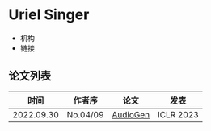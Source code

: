 # Uriel Singer

- 机构
- 链接

## 论文列表

| 时间 | 作者序 | 论文 | 发表 |
|:-:|:-:|---|---|
| 2022.09.30 | No.04/09 | [AudioGen](../Models/Speech_LLM/2022.09.30_AudioGen.md) | ICLR 2023 |